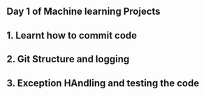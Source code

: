 ## Day 1 of Machine learning Projects 

## 1. Learnt how to commit code
## 2. Git Structure and logging
## 3. Exception HAndling and testing the code

